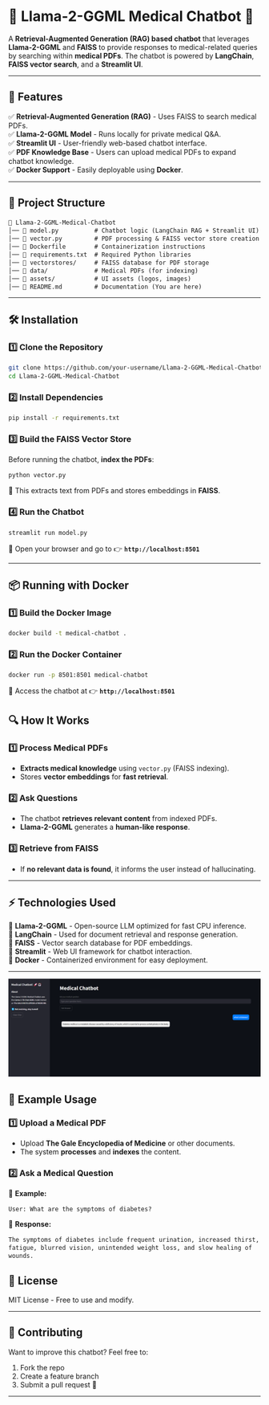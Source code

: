 # 🏥 Llama-2-GGML Medical Chatbot 🚀

A **Retrieval-Augmented Generation (RAG) based chatbot** that leverages **Llama-2-GGML** and **FAISS** to provide responses to medical-related queries by searching within **medical PDFs**. The chatbot is powered by **LangChain**, **FAISS vector search**, and a **Streamlit UI**.

---

## 📌 Features
✅ **Retrieval-Augmented Generation (RAG)** - Uses FAISS to search medical PDFs.  
✅ **Llama-2-GGML Model** - Runs locally for private medical Q&A.  
✅ **Streamlit UI** - User-friendly web-based chatbot interface.  
✅ **PDF Knowledge Base** - Users can upload medical PDFs to expand chatbot knowledge.  
✅ **Docker Support** - Easily deployable using **Docker**.  

---

## 📂 Project Structure
```
📁 Llama-2-GGML-Medical-Chatbot
│── 📄 model.py          # Chatbot logic (LangChain RAG + Streamlit UI)
│── 📄 vector.py         # PDF processing & FAISS vector store creation
│── 📄 Dockerfile        # Containerization instructions
│── 📄 requirements.txt  # Required Python libraries
│── 📁 vectorstores/     # FAISS database for PDF storage
│── 📁 data/             # Medical PDFs (for indexing)
│── 📁 assets/           # UI assets (logos, images)
│── 📄 README.md         # Documentation (You are here)
```

---

## 🛠 Installation
### 1️⃣ Clone the Repository
```bash
git clone https://github.com/your-username/Llama-2-GGML-Medical-Chatbot.git
cd Llama-2-GGML-Medical-Chatbot
```

### 2️⃣ Install Dependencies
```bash
pip install -r requirements.txt
```

### 3️⃣ Build the FAISS Vector Store
Before running the chatbot, **index the PDFs**:
```bash
python vector.py
```
🔹 This extracts text from PDFs and stores embeddings in **FAISS**.

### 4️⃣ Run the Chatbot
```bash
streamlit run model.py
```
🔹 Open your browser and go to 👉 **`http://localhost:8501`**

---

## 📦 Running with Docker
### 1️⃣ Build the Docker Image
```bash
docker build -t medical-chatbot .
```

### 2️⃣ Run the Docker Container
```bash
docker run -p 8501:8501 medical-chatbot
```
🔹 Access the chatbot at 👉 **`http://localhost:8501`**



## 🔍 How It Works
### 1️⃣ Process Medical PDFs
- **Extracts medical knowledge** using `vector.py` (FAISS indexing).
- Stores **vector embeddings** for **fast retrieval**.

### 2️⃣ Ask Questions
- The chatbot **retrieves relevant content** from indexed PDFs.
- **Llama-2-GGML** generates a **human-like response**.

### 3️⃣ Retrieve from FAISS
- If **no relevant data is found**, it informs the user instead of hallucinating.

---

## ⚡ Technologies Used
🔹 **Llama-2-GGML** - Open-source LLM optimized for fast CPU inference.  
🔹 **LangChain** - Used for document retrieval and response generation.  
🔹 **FAISS** - Vector search database for PDF embeddings.  
🔹 **Streamlit** - Web UI framework for chatbot interaction.  
🔹 **Docker** - Containerized environment for easy deployment.  

---

![Llama-2 Medical Chatbot](assets/chatbot.png)


## 🤖 Example Usage
### 1️⃣ Upload a Medical PDF
- Upload **The Gale Encyclopedia of Medicine** or other documents.
- The system **processes** and **indexes** the content.

### 2️⃣ Ask a Medical Question
💬 **Example:**
```
User: What are the symptoms of diabetes?
```

🤖 **Response:**
```
The symptoms of diabetes include frequent urination, increased thirst, fatigue, blurred vision, unintended weight loss, and slow healing of wounds.
```



## 📜 License
MIT License - Free to use and modify.

---

## 🤝 Contributing
Want to improve this chatbot? Feel free to:
1. Fork the repo
2. Create a feature branch
3. Submit a pull request 🚀

---

